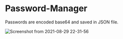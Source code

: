 # Password-Manager
Passwords are encoded base64 and saved in JSON file.

![Screenshot from 2021-08-29 22-31-56](https://user-images.githubusercontent.com/79264777/131260822-5ac5fb9a-1f80-44da-8afe-ef588b11ba69.png)
